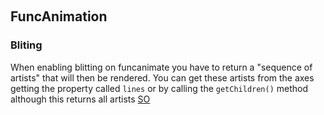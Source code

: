 
&emsp;

## FuncAnimation 

### Bliting 

When enabling blitting on funcanimate you have to return a "sequence of artists" that will then be rendered. You can get these artists from the axes getting the property called `lines` or by calling the `getChildren()` method although this returns all artists 
[SO](https://stackoverflow.com/a/71966295/22402386)